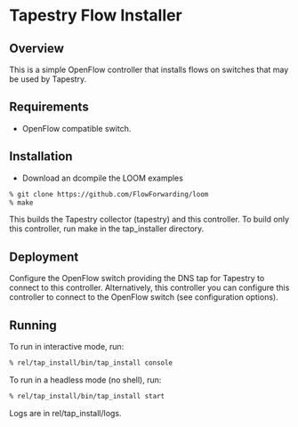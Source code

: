 # Tapestry Flow Installer

## Overview

This is a simple OpenFlow controller that installs flows on switches that may be used by Tapestry.

## Requirements

* OpenFlow compatible switch.

## Installation

* Download an dcompile the LOOM examples

```bash
% git clone https://github.com/FlowForwarding/loom
% make
```

This builds the Tapestry collector (tapestry) and this controller.
To build only this controller, run make in the tap_installer directory.

## Deployment

Configure the OpenFlow switch providing the DNS tap for Tapestry to
connect to this controller.  Alternatively, this controller you can
configure this controller to connect to the OpenFlow switch
(see configuration options).

## Running

To run in interactive mode, run:

```bash
% rel/tap_install/bin/tap_install console
```

To run in a headless mode (no shell), run:

```bash
% rel/tap_install/bin/tap_install start
```

Logs are in rel/tap_install/logs.
